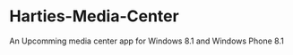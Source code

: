 Harties-Media-Center
====================

An Upcomming media center app for Windows 8.1 and Windows Phone 8.1
